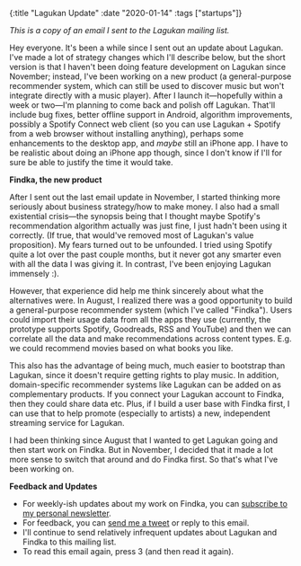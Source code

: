 {:title "Lagukan Update" :date "2020-01-14" :tags ["startups"]}

*This is a copy of an email I sent to the Lagukan mailing list.*

Hey everyone. It's been a while since I sent out an update about Lagukan. I've made a lot of strategy changes which I'll describe below, but the short version is that I haven't been doing feature development on Lagukan since November; instead, I've been working on a new product (a general-purpose recommender system, which can still be used to discover music but won't integrate directly with a music player). After I launch it—hopefully within a week or two—I'm planning to come back and polish off Lagukan. That'll include bug fixes, better offline support in Android, algorithm improvements, possibly a Spotify Connect web client (so you can use Lagukan + Spotify from a web browser without installing anything), perhaps some enhancements to the desktop app, and *maybe* still an iPhone app. I have to be realistic about doing an iPhone app though, since I don't know if I'll for sure be able to justify the time it would take.

**Findka, the new product**

After I sent out the last email update in November, I started thinking more seriously about business strategy/how to make money. I also had a small existential crisis—the synopsis being that I thought maybe Spotify's recommendation algorithm actually was just fine, I just hadn't been using it correctly. (If true, that would've removed most of Lagukan's value proposition). My fears turned out to be unfounded. I tried using Spotify quite a lot over the past couple months, but it never got any smarter even with all the data I was giving it. In contrast, I've been enjoying Lagukan immensely :).

However, that experience did help me think sincerely about what the alternatives were. In August, I realized there was a good opportunity to build a general-purpose recommender system (which I've called "Findka"). Users could import their usage data from all the apps they use (currently, the prototype supports Spotify, Goodreads, RSS and YouTube) and then we can correlate all the data and make recommendations across content types. E.g. we could recommend movies based on what books you like.

This also has the advantage of being much, much easier to bootstrap than Lagukan, since it doesn't require getting rights to play music. In addition, domain-specific recommender systems like Lagukan can be added on as complementary products. If you connect your Lagukan account to Findka, then they could share data etc. Plus, if I build a user base with Findka first, I can use that to help promote (especially to artists) a new, independent streaming service for Lagukan.

I had been thinking since August that I wanted to get Lagukan going and then start work on Findka. But in November, I decided that it made a lot more sense to switch that around and do Findka first. So that's what I've been working on.

**Feedback and Updates**

- For weekly-ish updates about my work on Findka, you can [subscribe to my personal newsletter](https://tinyletter.com).
- For feedback, you can [send me a tweet](https://twitter.com/obryant666) or reply to this email.
- I'll continue to send relatively infrequent updates about Lagukan and Findka to this mailing list.
- To read this email again, press 3 (and then read it again).
